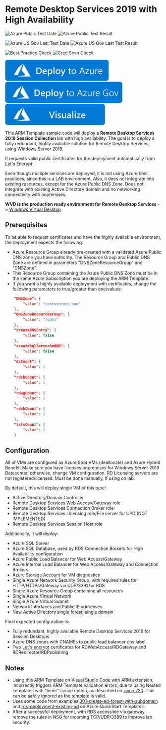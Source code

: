 # Remote Desktop Services 2019 with High Availability

![Azure Public Test Date](https://azurequickstartsservice.blob.core.windows.net/badges/101-rds-deployment-full-ha/PublicLastTestDate.svg)
![Azure Public Test Result](https://azurequickstartsservice.blob.core.windows.net/badges/101-rds-deployment-full-ha/PublicDeployment.svg)

![Azure US Gov Last Test Date](https://azurequickstartsservice.blob.core.windows.net/badges/101-rds-deployment-full-ha/FairfaxLastTestDate.svg)
![Azure US Gov Last Test Result](https://azurequickstartsservice.blob.core.windows.net/badges/101-rds-deployment-full-ha/FairfaxDeployment.svg)

![Best Practice Check](https://azurequickstartsservice.blob.core.windows.net/badges/101-rds-deployment-full-ha/BestPracticeResult.svg)
![Cred Scan Check](https://azurequickstartsservice.blob.core.windows.net/badges/101-rds-deployment-full-ha/CredScanResult.svg)

[![Deploy To Azure](https://raw.githubusercontent.com/Azure/azure-quickstart-templates/master/1-CONTRIBUTION-GUIDE/images/deploytoazure.svg?sanitize=true)](https://portal.azure.com/#create/Microsoft.Template/uri/https%3A%2F%2Fraw.githubusercontent.com%2FAzure%2Fazure-quickstart-templates%2Fmaster%2F101-rds-deployment-full-ha%2Fazuredeploy.json)
[![Deploy To Azure US Gov](https://raw.githubusercontent.com/Azure/azure-quickstart-templates/master/1-CONTRIBUTION-GUIDE/images/deploytoazuregov.svg?sanitize=true)](https://portal.azure.us/#create/Microsoft.Template/uri/https%3A%2F%2Fraw.githubusercontent.com%2FAzure%2Fazure-quickstart-templates%2Fmaster%2F101-rds-deployment-full-ha%2Fazuredeploy.json)
[![Visualize](https://raw.githubusercontent.com/Azure/azure-quickstart-templates/master/1-CONTRIBUTION-GUIDE/images/visualizebutton.svg?sanitize=true)](http://armviz.io/#/?load=https%3A%2F%2Fraw.githubusercontent.com%2FAzure%2Fazure-quickstart-templates%2Fmaster%2F101-rds-deployment-full-ha%2Fazuredeploy.json)

This ARM Template sample code will deploy a **Remote Desktop Services 2019 Session Collection** lab with high availability. The goal is to deploy a fully redundant, highly available solution for Remote Desktop Services, using Windows Server 2019.

It requests valid public certificates for the deployment automatically from Let's Encrypt.

Even though multiple services are deployed, it is not using Azure best practices, since this is a LAB environment. Also, it does not integrate into existing resources, except for the Azure Public DNS Zone. Does not integrate with existing Active Directory domain and no networking connectivity with onpremises.

**WVD is the production ready environment for Remote Desktop Services** -> [Windows Virtual Desktop](https://azure.microsoft.com/en-us/services/virtual-desktop/)

## Prerequisites

To be able to request certificates and have the highly available environment, the deployment expects the following:

- Azure Resource Group already pre-created with a validated Azure Public DNS zone you have authority. The Resource Group and Public DNS Zone are defined in parameters "DNSZoneResourceGroup" and "DNSZone".
- This Resource Group containing the Azure Public DNS Zone must be in the same Azure Subscription you are deploying the ARM Template.
- If you want a highly available deployment with certificates, change the following parameters to true/greater than one/values:

```json
    "DNSZone": {
        "value": "contosocorp.com"
    },
    "DNSZoneResourceGroup": {
        "value": "rgdns"
    },
    "createDNSEntry": {
        "value": false
    },
    "createSqlServerAndDB": {
        "value": false
    },
    "dcCount": {
        "value": 1
    },
    "rdcbCount": {
        "value": 1
    },
    "rdwgCount": {
        "value": 1
    },
    "rdshCount": {
        "value": 1
    },
    "lsfsCount": {
        "value": 1
    }
```

## Configuration

All of VMs are configured as Azure Spot VMs (deallocate) and Azure Hybrid Benefit. Make sure you have licenses onpremises for Windows Server 2019 Datacenter, otherwise, change VM configuration. RD Licensing servers are not registered/licensed. Must be done manually, if using on lab.

By default, this will deploy single VM of this type:

- Active Directory/Domain Controller
- Remote Desktop Services Web Access/Gateway role
- Remote Desktop Services Connection Broker role
- Remote Desktop Services Licensing role/File server for UPD (NOT IMPLEMENTED)
- Remote Desktop Services Session Host role

Additionally, it will deploy:

- Azure SQL Server
- Azure SQL Database, used by RDS Connection Brokers for High Availability configuration
- Azure Public Load Balancer for Web Access/Gateway
- Azure Internal Load Balancer for Web Access/Gateway and Connection Brokers
- Azure Storage Account for VM diagnostics
- Single Azure Network Security Group, with required rules for HTTP/HTTPs/Gateway via UDP/3391 for RDS
- Single Azure Resource Group containing all resources
- Single Azure Virtual Network
- Single Azure Virtual Subnet
- Network Interfaces and Public IP addresses
- New Active Directory single forest, single domain

Final expected configuration is:

- Fully redundant, highly available Remote Desktop Services 2019 for Session Desktops
- Azure DNS zones with CNAMEs to public load balancer dns label
- Two [Let's encrypt](https://letsencrypt.org/) certificates for RDWebAccess/RDGateway and RDRedirector/RDPublishing

## Notes

- Using this ARM Template on Visual Studio Code with ARM extension, incorrectly triggers ARM Template validation errors, due to using Nested Templates with "inner" scope option, as described on [issue 730](https://github.com/microsoft/vscode-azurearmtools/issues/730). This can be safely ignored as the template is valid.
- Uses some code from examples [301-create-ad-forest-with-subdomain](https://github.com/Azure/azure-quickstart-templates/tree/master/301-create-ad-forest-with-subdomain) and [rds-deployment-existing-ad](https://github.com/Azure/azure-quickstart-templates/tree/master/rds-deployment-existing-ad) on Azure QuickStart Templates.
- After a successful deployment, with RDS accessible via gateway, remove the rules in NSG for incoming TCP/UDP/3389 to improve lab security.